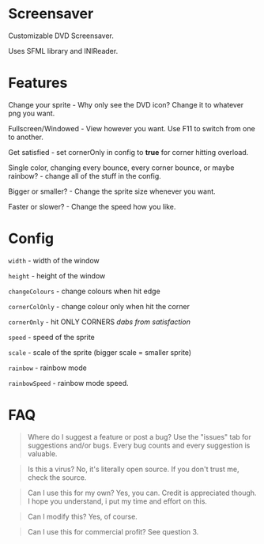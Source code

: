 # Screensaver
Customizable DVD Screensaver.

Uses SFML library and INIReader.

# Features
Change your sprite - Why only see the DVD icon? Change it to whatever png you want.

Fullscreen/Windowed - View however you want. Use F11 to switch from one to another.

Get satisfied - set cornerOnly in config to **true** for corner hitting overload.

Single color, changing every bounce, every corner bounce, or maybe rainbow? - change all of the stuff in the config.

Bigger or smaller? - Change the sprite size whenever you want.

Faster or slower? - Change the speed how you like.


# Config
`width` - width of the window

`height` - height of the window

`changeColours` - change colours when hit edge

`cornerColOnly` - change colour only when hit the corner

`cornerOnly` - hit ONLY CORNERS *dabs from satisfaction*

`speed` - speed of the sprite

`scale` - scale of the sprite (bigger scale = smaller sprite)

`rainbow` - rainbow mode

`rainbowSpeed` - rainbow mode speed.

# FAQ


> Where do I suggest a feature or post a bug?
Use the "issues" tab for suggestions and/or bugs. Every bug counts and every suggestion
is valuable.

> Is this a virus?
No, it's literally open source. If you don't trust me, check the source.

> Can I use this for my own?
Yes, you can. Credit is appreciated though. I hope you understand, i put my time and effort on this.

> Can I modify this?
Yes, of course.

> Can I use this for commercial profit?
See question 3.



